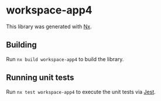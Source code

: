 # workspace-app4

This library was generated with [Nx](https://nx.dev).

## Building

Run `nx build workspace-app4` to build the library.

## Running unit tests

Run `nx test workspace-app4` to execute the unit tests via [Jest](https://jestjs.io).

